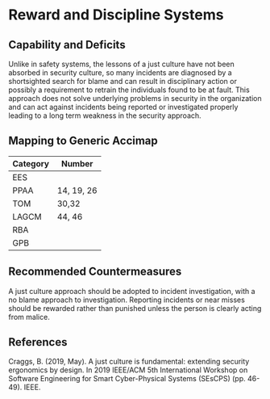 # Reward and Discipline Systems

## Capability and Deficits
Unlike in safety systems, the lessons of a just culture have not been absorbed in security culture, so many incidents are diagnosed by a shortsighted search for blame and
can result in disciplinary action or possibly a requirement to retrain the individuals found to be at fault.  This approach does not solve underlying problems in security
in the organization and can act against incidents being reported or investigated properly leading to a long term weakness in the security approach.

## Mapping to Generic Accimap

|Category | Number |
| --- | --- |
|EES     |      |
|PPAA  | 14, 19, 26|
|TOM   |30,32|
|LAGCM |44, 46|
|RBA   ||
|GPB   ||

## Recommended Countermeasures

A just culture approach should be adopted to incident investigation, with a no blame approach to investigation.  Reporting incidents or near misses should be rewarded rather
than punished unless the person is clearly acting from malice.

## References
Craggs, B. (2019, May). A just culture is fundamental: extending security ergonomics by design. In 2019 IEEE/ACM 5th International Workshop on Software Engineering for Smart Cyber-Physical Systems (SEsCPS) (pp. 46-49). IEEE.
